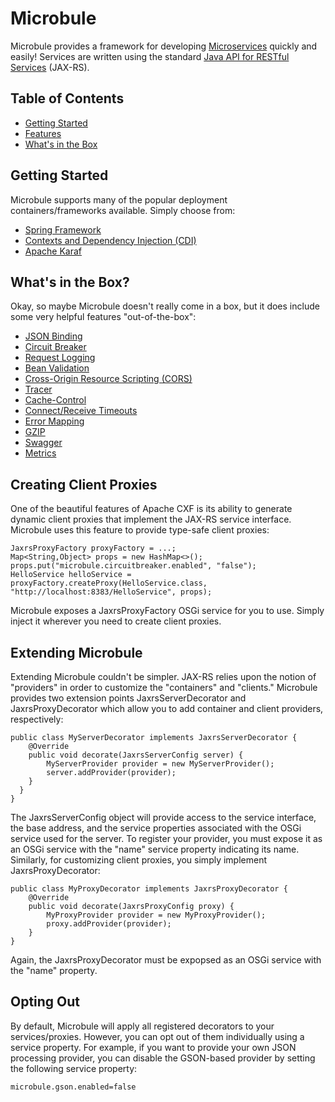 # Microbule


Microbule provides a framework for developing [Microservices](http://www.martinfowler.com/articles/microservices.html)
quickly and easily!  Services are written using the standard
 [Java API for RESTful Services](https://jax-rs-spec.java.net/) (JAX-RS).

## Table of Contents


- [Getting Started](#getting-started)
- [Features](#microbule-features)
- [What's in the Box](#whats-in-the-box)

## Getting Started

Microbule supports many of the popular deployment containers/frameworks available.  Simply choose from:

- [Spring Framework](spring.md)
- [Contexts and Dependency Injection (CDI)](cdi.md)
- [Apache Karaf](karaf.md)

## What's in the Box?

Okay, so maybe Microbule doesn't really come in a box, but it does include some very helpful features "out-of-the-box":

- [JSON Binding](json.md)
- [Circuit Breaker](circuitbreaker.md)
- [Request Logging](requestlog.md)
- [Bean Validation](validation.md)
- [Cross-Origin Resource Scripting (CORS)](cors.md)
- [Tracer](tracer.md)
- [Cache-Control](cache.md)
- [Connect/Receive Timeouts](timeout.md)
- [Error Mapping](errormap.md)
- [GZIP](gzip.md)
- [Swagger](swagger.md)
- [Metrics](metrics.md)

## Creating Client Proxies

One of the beautiful features of Apache CXF is its ability to generate dynamic client proxies that implement the JAX-RS
service interface.  Microbule uses this feature to provide type-safe client proxies:

```
JaxrsProxyFactory proxyFactory = ...;
Map<String,Object> props = new HashMap<>();
props.put("microbule.circuitbreaker.enabled", "false");
HelloService helloService = proxyFactory.createProxy(HelloService.class, "http://localhost:8383/HelloService", props);
```

Microbule exposes a JaxrsProxyFactory OSGi service for you to use.  Simply inject it wherever you need to create client
proxies.

## Extending Microbule

Extending Microbule couldn't be simpler.  JAX-RS relies upon the notion of "providers" in order to customize the
"containers" and "clients."  Microbule provides two extension points JaxrsServerDecorator and JaxrsProxyDecorator which
allow you to add container and client providers, respectively:

 ```
 public class MyServerDecorator implements JaxrsServerDecorator {
     @Override
     public void decorate(JaxrsServerConfig server) {
         MyServerProvider provider = new MyServerProvider();
         server.addProvider(provider);
     }
   }
 }
 ```

The JaxrsServerConfig object will provide access to the service interface, the base address, and the service properties
associated with the OSGi service used for the server.  To register your provider, you must expose it as an OSGi service
with the "name" service property indicating its name.  Similarly, for customizing client proxies, you simply implement
JaxrsProxyDecorator:

 ```
 public class MyProxyDecorator implements JaxrsProxyDecorator {
     @Override
     public void decorate(JaxrsProxyConfig proxy) {
         MyProxyProvider provider = new MyProxyProvider();
         proxy.addProvider(provider);
     }
 }
 ```

Again, the JaxrsProxyDecorator must be expopsed as an OSGi service with the "name" property.

## Opting Out

By default, Microbule will apply all registered decorators to your services/proxies.  However, you can opt out of them
individually using a service property.  For example, if you want to provide your own JSON processing provider, you can
disable the GSON-based provider by setting the following service property:

 ```
 microbule.gson.enabled=false
 ```
